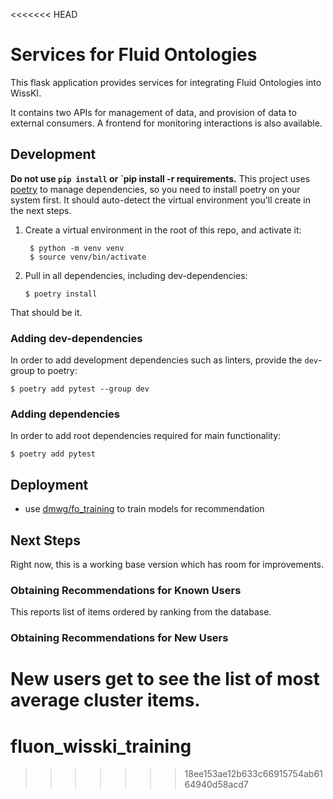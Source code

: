 <<<<<<< HEAD
# Services for Fluid Ontologies

This flask application provides services for integrating Fluid Ontologies into WissKI.

It contains two APIs for management of data, and provision of data to external consumers.
A frontend for monitoring interactions is also available.

## Development

**Do not use `pip install` or `pip install -r requirements.**
This project uses [poetry](https://python-poetry.org/) to manage dependencies, so you need to install poetry on your system first.
It should auto-detect the virtual environment you'll create in the next steps.

1. Create a virtual environment in the root of this repo, and activate it:
   ```shell
    $ python -m venv venv
    $ source venv/bin/activate
   ```
2. Pull in all dependencies, including dev-dependencies:
   ```shell
   $ poetry install
   ```

That should be it.

### Adding dev-dependencies

In order to add development dependencies such as linters, provide the `dev`-group to poetry:

``` shell
$ poetry add pytest --group dev
```

### Adding dependencies

In order to add root dependencies required for main functionality:

``` shell
$ poetry add pytest
```

## Deployment

* use [dmwg/fo_training](https://github.com/dmwg/fluon_wisski_training) to train models for recommendation

## Next Steps

Right now, this is a working base version which has room for improvements.

### Obtaining Recommendations for Known Users

This reports list of items ordered by ranking from the database.

### Obtaining Recommendations for New Users

New users get to see the list of most average cluster items.
=======
# fluon_wisski_training
>>>>>>> 18ee153ae12b633c66915754ab6164940d58acd7
